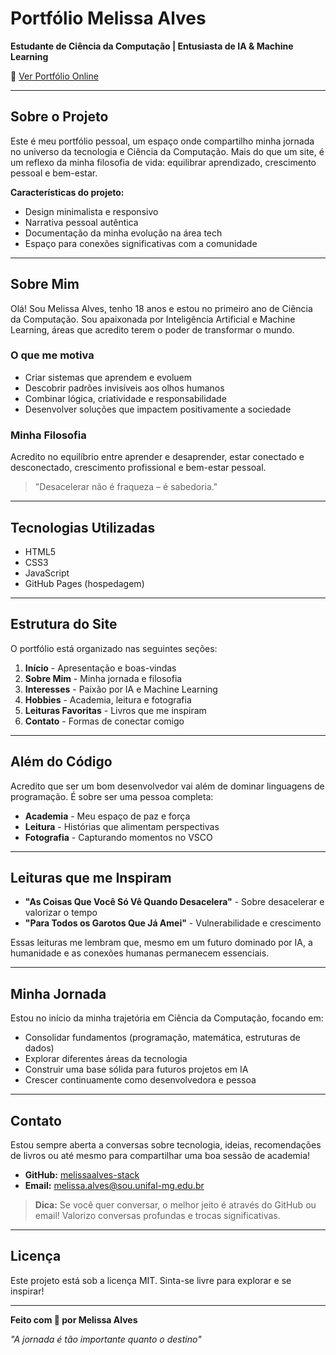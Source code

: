 # Portfólio Melissa Alves

**Estudante de Ciência da Computação | Entusiasta de IA & Machine Learning**

🔗 [Ver Portfólio Online](https://melissaalves-stack.github.io/Portifolio-Melissa-Alves/)

---

## Sobre o Projeto

Este é meu portfólio pessoal, um espaço onde compartilho minha jornada no universo da tecnologia e Ciência da Computação. Mais do que um site, é um reflexo da minha filosofia de vida: equilibrar aprendizado, crescimento pessoal e bem-estar.

**Características do projeto:**
- Design minimalista e responsivo
- Narrativa pessoal autêntica
- Documentação da minha evolução na área tech
- Espaço para conexões significativas com a comunidade

---

## Sobre Mim

Olá! Sou Melissa Alves, tenho 18 anos e estou no primeiro ano de Ciência da Computação. Sou apaixonada por Inteligência Artificial e Machine Learning, áreas que acredito terem o poder de transformar o mundo.

### O que me motiva

- Criar sistemas que aprendem e evoluem
- Descobrir padrões invisíveis aos olhos humanos
- Combinar lógica, criatividade e responsabilidade
- Desenvolver soluções que impactem positivamente a sociedade

### Minha Filosofia

Acredito no equilíbrio entre aprender e desaprender, estar conectado e desconectado, crescimento profissional e bem-estar pessoal.

> "Desacelerar não é fraqueza – é sabedoria."

---

## Tecnologias Utilizadas

- HTML5
- CSS3
- JavaScript
- GitHub Pages (hospedagem)

---

## Estrutura do Site

O portfólio está organizado nas seguintes seções:

1. **Início** - Apresentação e boas-vindas
2. **Sobre Mim** - Minha jornada e filosofia
3. **Interesses** - Paixão por IA e Machine Learning
4. **Hobbies** - Academia, leitura e fotografia
5. **Leituras Favoritas** - Livros que me inspiram
6. **Contato** - Formas de conectar comigo

---

## Além do Código

Acredito que ser um bom desenvolvedor vai além de dominar linguagens de programação. É sobre ser uma pessoa completa:

- **Academia** - Meu espaço de paz e força
- **Leitura** - Histórias que alimentam perspectivas
- **Fotografia** - Capturando momentos no VSCO

---

## Leituras que me Inspiram

- **"As Coisas Que Você Só Vê Quando Desacelera"** - Sobre desacelerar e valorizar o tempo
- **"Para Todos os Garotos Que Já Amei"** - Vulnerabilidade e crescimento

Essas leituras me lembram que, mesmo em um futuro dominado por IA, a humanidade e as conexões humanas permanecem essenciais.

---

## Minha Jornada

Estou no início da minha trajetória em Ciência da Computação, focando em:

- Consolidar fundamentos (programação, matemática, estruturas de dados)
- Explorar diferentes áreas da tecnologia
- Construir uma base sólida para futuros projetos em IA
- Crescer continuamente como desenvolvedora e pessoa

---

## Contato

Estou sempre aberta a conversas sobre tecnologia, ideias, recomendações de livros ou até mesmo para compartilhar uma boa sessão de academia!

- **GitHub:** [melissaalves-stack](https://github.com/melissaalves-stack)
- **Email:** melissa.alves@sou.unifal-mg.edu.br

> **Dica:** Se você quer conversar, o melhor jeito é através do GitHub ou email! Valorizo conversas profundas e trocas significativas.

---

## Licença

Este projeto está sob a licença MIT. Sinta-se livre para explorar e se inspirar!

---

**Feito com 🩷 por Melissa Alves**

*"A jornada é tão importante quanto o destino"*
